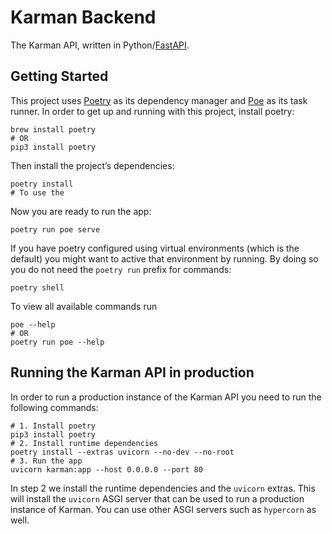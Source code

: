 # Karman Backend

The Karman API, written in Python/[FastAPI](https://fastapi.tiangolo.com).

## Getting Started

This project uses [Poetry](https://python-poetry.org) as its dependency manager and [Poe](https://github.com/nat-n/poethepoet) as its task runner. In order to get up and running with this project, install poetry:

```shell
brew install poetry
# OR
pip3 install poetry
```

Then install the project’s dependencies:

```shell
poetry install
# To use the 
```

Now you are ready to run the app:

```shell
poetry run poe serve
```

If you have poetry configured using virtual environments (which is the default) you might want to active that environment by running. By doing so you do not need the `poetry run` prefix for commands:

```shell
poetry shell
```

To view all available commands run

```shell
poe --help
# OR
poetry run poe --help
```

## Running the Karman API in production

In order to run a production instance of the Karman API you need to run the following commands:

```shell
# 1. Install poetry
pip3 install poetry
# 2. Install runtime dependencies
poetry install --extras uvicorn --no-dev --no-root
# 3. Run the app
uvicorn karman:app --host 0.0.0.0 --port 80
```

In step 2 we install the runtime dependencies and the `uvicorn` extras. This will install the `uvicorn` ASGI server that can be used to run a production instance of Karman. You can use other ASGI servers such as `hypercorn` as well.